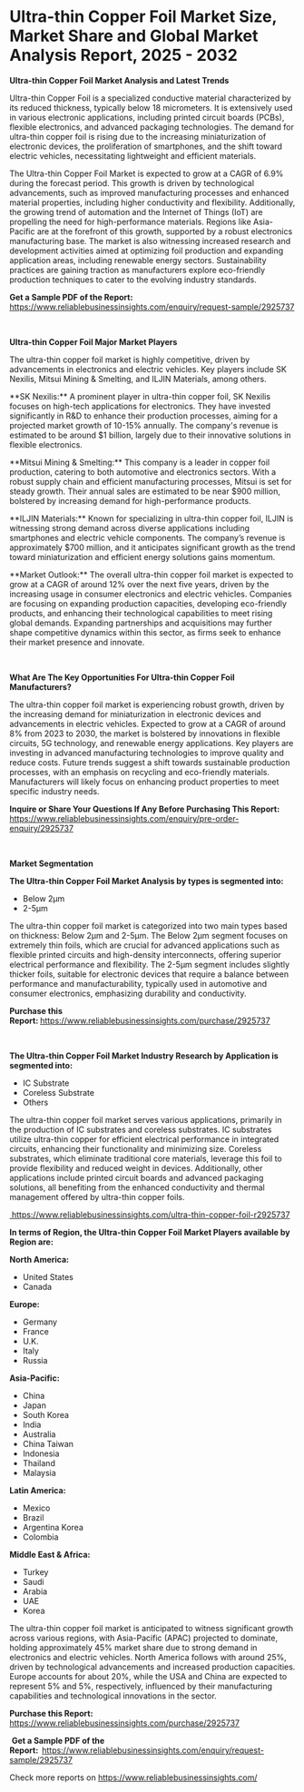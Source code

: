 <p><h1>Ultra-thin Copper Foil Market Size, Market Share and Global Market Analysis Report, 2025 - 2032</h1></p><p><strong>Ultra-thin Copper Foil Market Analysis and Latest Trends</strong></p>
<p><p>Ultra-thin Copper Foil is a specialized conductive material characterized by its reduced thickness, typically below 18 micrometers. It is extensively used in various electronic applications, including printed circuit boards (PCBs), flexible electronics, and advanced packaging technologies. The demand for ultra-thin copper foil is rising due to the increasing miniaturization of electronic devices, the proliferation of smartphones, and the shift toward electric vehicles, necessitating lightweight and efficient materials.</p><p>The Ultra-thin Copper Foil Market is expected to grow at a CAGR of 6.9% during the forecast period. This growth is driven by technological advancements, such as improved manufacturing processes and enhanced material properties, including higher conductivity and flexibility. Additionally, the growing trend of automation and the Internet of Things (IoT) are propelling the need for high-performance materials. Regions like Asia-Pacific are at the forefront of this growth, supported by a robust electronics manufacturing base. The market is also witnessing increased research and development activities aimed at optimizing foil production and expanding application areas, including renewable energy sectors. Sustainability practices are gaining traction as manufacturers explore eco-friendly production techniques to cater to the evolving industry standards.</p></p>
<p><strong>Get a Sample PDF of the Report:&nbsp;</strong> <a href="https://www.reliablebusinessinsights.com/enquiry/request-sample/2925737?utm_campaign=2242&utm_medium=2&utm_source=Github&utm_content=ia&utm_term=12032025&utm_id=ultra-thin-copper-foil">https://www.reliablebusinessinsights.com/enquiry/request-sample/2925737</a></p>
<p>&nbsp;</p>
<p><strong>Ultra-thin Copper Foil Major Market Players</strong></p>
<p><p>The ultra-thin copper foil market is highly competitive, driven by advancements in electronics and electric vehicles. Key players include SK Nexilis, Mitsui Mining & Smelting, and ILJIN Materials, among others.</p><p>**SK Nexilis:** A prominent player in ultra-thin copper foil, SK Nexilis focuses on high-tech applications for electronics. They have invested significantly in R&D to enhance their production processes, aiming for a projected market growth of 10-15% annually. The company's revenue is estimated to be around $1 billion, largely due to their innovative solutions in flexible electronics.</p><p>**Mitsui Mining & Smelting:** This company is a leader in copper foil production, catering to both automotive and electronics sectors. With a robust supply chain and efficient manufacturing processes, Mitsui is set for steady growth. Their annual sales are estimated to be near $900 million, bolstered by increasing demand for high-performance products.</p><p>**ILJIN Materials:** Known for specializing in ultra-thin copper foil, ILJIN is witnessing strong demand across diverse applications including smartphones and electric vehicle components. The company’s revenue is approximately $700 million, and it anticipates significant growth as the trend toward miniaturization and efficient energy solutions gains momentum.</p><p>**Market Outlook:** The overall ultra-thin copper foil market is expected to grow at a CAGR of around 12% over the next five years, driven by the increasing usage in consumer electronics and electric vehicles. Companies are focusing on expanding production capacities, developing eco-friendly products, and enhancing their technological capabilities to meet rising global demands. Expanding partnerships and acquisitions may further shape competitive dynamics within this sector, as firms seek to enhance their market presence and innovate.</p></p>
<p>&nbsp;</p>
<p><strong>What Are The Key Opportunities For Ultra-thin Copper Foil Manufacturers?</strong></p>
<p><p>The ultra-thin copper foil market is experiencing robust growth, driven by the increasing demand for miniaturization in electronic devices and advancements in electric vehicles. Expected to grow at a CAGR of around 8% from 2023 to 2030, the market is bolstered by innovations in flexible circuits, 5G technology, and renewable energy applications. Key players are investing in advanced manufacturing technologies to improve quality and reduce costs. Future trends suggest a shift towards sustainable production processes, with an emphasis on recycling and eco-friendly materials. Manufacturers will likely focus on enhancing product properties to meet specific industry needs.</p></p>
<p><strong>Inquire or Share Your Questions If Any Before Purchasing This Report:</strong> <a href="https://www.reliablebusinessinsights.com/enquiry/pre-order-enquiry/2925737?utm_campaign=2242&utm_medium=2&utm_source=Github&utm_content=ia&utm_term=12032025&utm_id=ultra-thin-copper-foil">https://www.reliablebusinessinsights.com/enquiry/pre-order-enquiry/2925737</a></p>
<p>&nbsp;</p>
<p><strong>Market Segmentation</strong></p>
<p><strong>The Ultra-thin Copper Foil Market Analysis by types is segmented into:</strong></p>
<p><ul><li>Below 2μm</li><li>2-5μm</li></ul></p>
<p><p>The ultra-thin copper foil market is categorized into two main types based on thickness: Below 2μm and 2-5μm. The Below 2μm segment focuses on extremely thin foils, which are crucial for advanced applications such as flexible printed circuits and high-density interconnects, offering superior electrical performance and flexibility. The 2-5μm segment includes slightly thicker foils, suitable for electronic devices that require a balance between performance and manufacturability, typically used in automotive and consumer electronics, emphasizing durability and conductivity.</p></p>
<p><strong>Purchase this Report:&nbsp;</strong><a href="https://www.reliablebusinessinsights.com/purchase/2925737?utm_campaign=2242&utm_medium=2&utm_source=Github&utm_content=ia&utm_term=12032025&utm_id=ultra-thin-copper-foil">https://www.reliablebusinessinsights.com/purchase/2925737</a></p>
<p>&nbsp;</p>
<p><strong>The Ultra-thin Copper Foil Market Industry Research by Application is segmented into:</strong></p>
<p><ul><li>IC Substrate</li><li>Coreless Substrate</li><li>Others</li></ul></p>
<p><p>The ultra-thin copper foil market serves various applications, primarily in the production of IC substrates and coreless substrates. IC substrates utilize ultra-thin copper for efficient electrical performance in integrated circuits, enhancing their functionality and minimizing size. Coreless substrates, which eliminate traditional core materials, leverage this foil to provide flexibility and reduced weight in devices. Additionally, other applications include printed circuit boards and advanced packaging solutions, all benefiting from the enhanced conductivity and thermal management offered by ultra-thin copper foils.</p></p>
<p><a href="https://www.reliablebusinessinsights.com/ultra-thin-copper-foil-r2925737?utm_campaign=2242&utm_medium=2&utm_source=Github&utm_content=ia&utm_term=12032025&utm_id=ultra-thin-copper-foil">&nbsp;https://www.reliablebusinessinsights.com/ultra-thin-copper-foil-r2925737</a></p>
<p><strong>In terms of Region, the Ultra-thin Copper Foil Market Players available by Region are:</strong></p>
<p>
    <p> <strong> North America: </strong>
        <ul>
            <li>United States</li>
            <li>Canada</li>
        </ul>
        </p> 
    <p> <strong> Europe: </strong>
        <ul>
            <li>Germany</li>
            <li>France</li>
            <li>U.K.</li>
            <li>Italy</li>
            <li>Russia</li>
        </ul>
        </p> 
    <p> <strong> Asia-Pacific: </strong>
        <ul>
            <li>China</li>
            <li>Japan</li>
            <li>South Korea</li>
            <li>India</li>
            <li>Australia</li>
            <li>China Taiwan</li>
            <li>Indonesia</li>
            <li>Thailand</li>
            <li>Malaysia</li>
        </ul>
        </p> 
    <p> <strong> Latin America: </strong>
        <ul>
            <li>Mexico</li>
            <li>Brazil</li>
            <li>Argentina Korea</li>
            <li>Colombia</li>
        </ul>
        </p> 
    <p> <strong> Middle East & Africa: </strong>
        <ul>
            <li>Turkey</li>
            <li>Saudi</li>
            <li>Arabia</li>
            <li>UAE</li>
            <li>Korea</li>
        </ul>
    </p>
    </p>
<p><p>The ultra-thin copper foil market is anticipated to witness significant growth across various regions, with Asia-Pacific (APAC) projected to dominate, holding approximately 45% market share due to strong demand in electronics and electric vehicles. North America follows with around 25%, driven by technological advancements and increased production capacities. Europe accounts for about 20%, while the USA and China are expected to represent 5% and 5%, respectively, influenced by their manufacturing capabilities and technological innovations in the sector.</p></p>
<p><strong>Purchase this Report: </strong><a href="https://www.reliablebusinessinsights.com/purchase/2925737?utm_campaign=2242&utm_medium=2&utm_source=Github&utm_content=ia&utm_term=12032025&utm_id=ultra-thin-copper-foil">https://www.reliablebusinessinsights.com/purchase/2925737</a></p>
<p>&nbsp;<strong>Get a Sample PDF of the Report:&nbsp;&nbsp;</strong><a href="https://www.reliablebusinessinsights.com/enquiry/request-sample/2925737?utm_campaign=2242&utm_medium=2&utm_source=Github&utm_content=ia&utm_term=12032025&utm_id=ultra-thin-copper-foil">https://www.reliablebusinessinsights.com/enquiry/request-sample/2925737</a></p>
<p><strong></strong></p>
<p>Check more reports on <a href="https://www.reliablebusinessinsights.com/?utm_campaign=2242&utm_medium=2&utm_source=Github&utm_content=ia&utm_term=12032025&utm_id=ultra-thin-copper-foil">https://www.reliablebusinessinsights.com/</a></p>